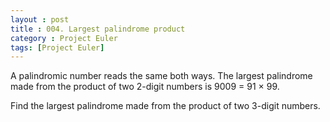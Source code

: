 ```yaml
---
layout : post
title : 004. Largest palindrome product
category : Project Euler
tags: [Project Euler]
---
```


A palindromic number reads the same both ways. The largest palindrome made from the product of two 2-digit numbers is 9009 = 91 × 99.

Find the largest palindrome made from the product of two 3-digit numbers.



